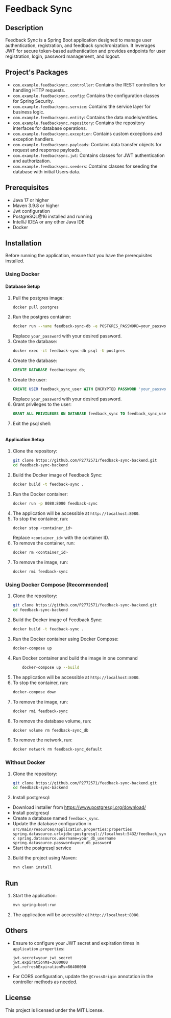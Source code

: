 # Feedback Sync

## Description
Feedback Sync is a Spring Boot application designed to manage user authentication, registration, and feedback synchronization. It leverages JWT for secure token-based authentication and provides endpoints for user registration, login, password management, and logout.

## Project's Packages
- `com.example.feedbacksync.controller`: Contains the REST controllers for handling HTTP requests.
- `com.example.feedbacksync.config`: Contains the configuration classes for Spring Security.
- `com.example.feedbacksync.service`: Contains the service layer for business logic.
- `com.example.feedbacksync.entity`: Contains the data models/entities.
- `com.example.feedbacksync.repository`: Contains the repository interfaces for database operations.
- `com.example.feedbacksync.exception`: Contains custom exceptions and exception handlers.
- `com.example.feedbacksync.payloads`: Contains data transfer objects for request and response payloads.
- `com.example.feedbacksync.jwt`: Contains classes for JWT authentication and authorization.
- `com.example.feedbacksync.seeders`: Contains classes for seeding the database with initial Users data.

## Prerequisites
- Java 17 or higher
- Maven 3.9.8 or higher
- Jwt configuration
- PostgreSQL@16 installed and running
- IntelliJ IDEA or any other Java IDE
- Docker

## Installation
Before running the application, ensure that you have the prerequisites installed.

### Using Docker

#### Database Setup
1. Pull the postgres image:
    ```sh
    docker pull postgres
    ```
2. Run the postgres container:
    ```sh
    docker run --name feedback-sync-db -e POSTGRES_PASSWORD=your_password -d -p 5432:5432 postgres
    ```
    Replace `your_password` with your desired password.
3. Create the database:
    ```sh
    docker exec -it feedback-sync-db psql -U postgres
    ```
4. Create the database:
    ```sql
    CREATE DATABASE feedbacksync_db;
    ```
5. Create the user:
    ```sql
    CREATE USER feedback_sync_user WITH ENCRYPTED PASSWORD 'your_password';
    ```
    Replace `your_password` with your desired password.
6. Grant privileges to the user:
    ```sql
    GRANT ALL PRIVILEGES ON DATABASE feedback_sync TO feedback_sync_user;
    ```
7. Exit the psql shell:
    ```sql

#### Application Setup
1. Clone the repository:
    ```sh
    git clone https://github.com/P2772571/feedback-sync-backend.git
    cd feedback-sync-backend
    ```
2. Build the Docker image of Feedback Sync:
    ```sh
    docker build -t feedback-sync .
    ```
3. Run the Docker container:
    ```sh
    docker run -p 8080:8080 feedback-sync
    ```
4. The application will be accessible at `http://localhost:8080`.
5. To stop the container, run:
    ```sh
    docker stop <container_id>
    ```
    Replace `<container_id>` with the container ID.
6. To remove the container, run:
    ```sh
    docker rm <container_id>
    ```
7. To remove the image, run:
    ```sh
    docker rmi feedback-sync
    ```

### Using Docker Compose (Recommended)
1. Clone the repository:
    ```sh
    git clone https://github.com/P2772571/feedback-sync-backend.git
    cd feedback-sync-backend
    ```
2. Build the Docker image of Feedback Sync:
    ```sh
    docker build -t feedback-sync .
    ```
3. Run the Docker container using Docker Compose:
    ```sh
    docker-compose up 
    ```
4. Run Docker container and build the image in one command
   ```sh
       docker-compose up --build
   ```
5. The application will be accessible at `http://localhost:8080`.
6. To stop the container, run:
    ```sh
    docker-compose down
    ```
7. To remove the image, run:
    ```sh
    docker rmi feedback-sync
    ```
8. To remove the database volume, run:
    ```sh
    docker volume rm feedback-sync_db
    ```
9. To remove the network, run:
    ```sh
    docker network rm feedback-sync_default
    ```

### Without Docker

1. Clone the repository:
    ```sh
    git clone https://github.com/P2772571/feedback-sync-backend.git
    cd feedback-sync-backend
    ```
2. Install postgresql:
 - Download installer from https://www.postgresql.org/download/
 - Install postgresql
 - Create a database named `feedback_sync`.
 - Update the database configuration in `src/main/resources/application.properties`:
        ```properties
        spring.datasource.url=jdbc:postgresql://localhost:5432/feedback_sync
        spring.datasource.username=your_db_username
        spring.datasource.password=your_db_password
        ```
 - Start the postgresql service
3. Build the project using Maven:
    ```sh
    mvn clean install
    ```

## Run
1. Start the application:
    ```sh
    mvn spring-boot:run
    ```
2. The application will be accessible at `http://localhost:8080`.

## Others
- Ensure to configure your JWT secret and expiration times in `application.properties`:
    ```properties
    jwt.secret=your_jwt_secret
    jwt.expirationMs=3600000
    jwt.refreshExpirationMs=86400000
    ```

- For CORS configuration, update the `@CrossOrigin` annotation in the controller methods as needed.

## License
This project is licensed under the MIT License.